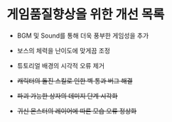 # 게임품질향상을 위한 개선 목록

- BGM 및 Sound를 통해 더욱 풍부한 게임성을 추가

- 보스의 체력을 난이도에 맞게끔 조정

- 튜토리얼 배경의 시각적 오류 제거

- ~~캐릭터의 돌진 스킬로 인한 벽 통과 버그 해결~~

- ~~파괴 가능한 상자의 데미지 단계 시각화~~

- ~~귀신 몬스터의 레이어에 따른 모습 오류 정상화~~

